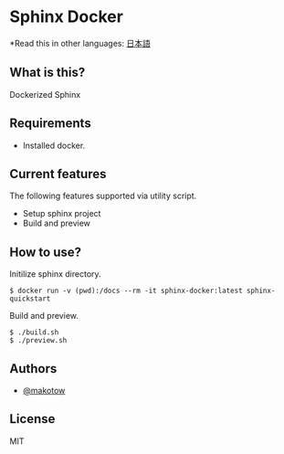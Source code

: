 # Sphinx Docker

*Read this in other languages: [日本語](README.ja.md)

## What is this?

Dockerized Sphinx

## Requirements

- Installed docker.

## Current features

The following features supported via utility script.

- Setup sphinx project
- Build and preview


## How to use?

Initilize sphinx directory.

```
$ docker run -v (pwd):/docs --rm -it sphinx-docker:latest sphinx-quickstart
```

Build and preview.

```Examples
$ ./build.sh
$ ./preview.sh
```

## Authors

- [@makotow](https://github.com/makotow)

## License

MIT

